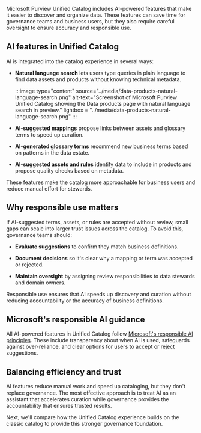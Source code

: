 Microsoft Purview Unified Catalog includes AI-powered features that make it easier to discover and organize data. These features can save time for governance teams and business users, but they also require careful oversight to ensure accuracy and responsible use.

## AI features in Unified Catalog

AI is integrated into the catalog experience in several ways:

- **Natural language search** lets users type queries in plain language to find data assets and products without knowing technical metadata.

   :::image type="content" source="../media/data-products-natural-language-search.png" alt-text="Screenshot of Microsoft Purview Unified Catalog showing the Data products page with natural language search in preview." lightbox = "../media/data-products-natural-language-search.png" :::

- **AI-suggested mappings** propose links between assets and glossary terms to speed up curation.

- **AI-generated glossary terms** recommend new business terms based on patterns in the data estate.

- **AI-suggested assets and rules** identify data to include in products and propose quality checks based on metadata.

These features make the catalog more approachable for business users and reduce manual effort for stewards.

## Why responsible use matters

If AI-suggested terms, assets, or rules are accepted without review, small gaps can scale into larger trust issues across the catalog. To avoid this, governance teams should:

- **Evaluate suggestions** to confirm they match business definitions.

- **Document decisions** so it's clear why a mapping or term was accepted or rejected.

- **Maintain oversight** by assigning review responsibilities to data stewards and domain owners.

Responsible use ensures that AI speeds up discovery and curation without reducing accountability or the accuracy of business definitions.

## Microsoft's responsible AI guidance

All AI-powered features in Unified Catalog follow [Microsoft's responsible AI principles](https://www.microsoft.com/ai/responsible-ai?azure-portal=true). These include transparency about when AI is used, safeguards against over-reliance, and clear options for users to accept or reject suggestions.

## Balancing efficiency and trust

AI features reduce manual work and speed up cataloging, but they don't replace governance. The most effective approach is to treat AI as an assistant that accelerates curation while governance provides the accountability that ensures trusted results.

Next, we'll compare how the Unified Catalog experience builds on the classic catalog to provide this stronger governance foundation.
